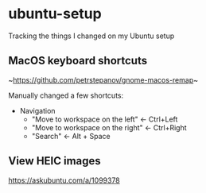 # ubuntu-setup
Tracking the things I changed on my Ubuntu setup

## MacOS keyboard shortcuts
~https://github.com/petrstepanov/gnome-macos-remap~

Manually changed a few shortcuts:
* Navigation
  * "Move to workspace on the left" <- Ctrl+Left
  * "Move to workspace on the right" <- Ctrl+Right
  * "Search" <- Alt + Space

## View HEIC images
https://askubuntu.com/a/1099378

